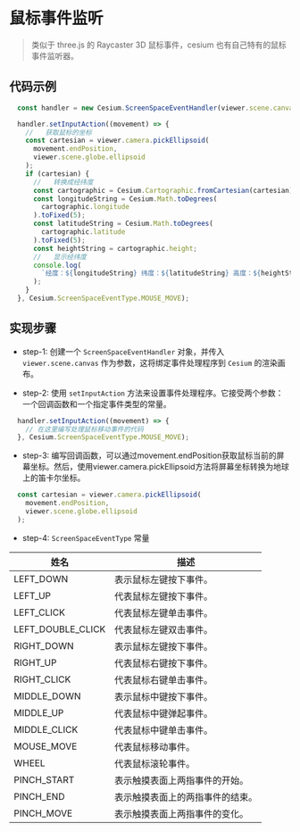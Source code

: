 # 鼠标事件监听

> 类似于 three.js 的 Raycaster 3D 鼠标事件，cesium 也有自己特有的鼠标事件监听器。

## 代码示例

```js
  const handler = new Cesium.ScreenSpaceEventHandler(viewer.scene.canvas);

  handler.setInputAction((movement) => {
    //   获取鼠标的坐标
    const cartesian = viewer.camera.pickEllipsoid(
      movement.endPosition,
      viewer.scene.globe.ellipsoid
    );
    if (cartesian) {
      //   转换成经纬度
      const cartographic = Cesium.Cartographic.fromCartesian(cartesian);
      const longitudeString = Cesium.Math.toDegrees(
        cartographic.longitude
      ).toFixed(5);
      const latitudeString = Cesium.Math.toDegrees(
        cartographic.latitude
      ).toFixed(5);
      const heightString = cartographic.height;
      //   显示经纬度
      console.log(
        `经度：${longitudeString} 纬度：${latitudeString} 高度：${heightString}`
      );
    }
  }, Cesium.ScreenSpaceEventType.MOUSE_MOVE);
```

## 实现步骤

* step-1: 创建一个 `ScreenSpaceEventHandler` 对象，并传入 `viewer.scene.canvas` 作为参数，这将绑定事件处理程序到 `Cesium` 的渲染画布。

* step-2: 使用 `setInputAction` 方法来设置事件处理程序。它接受两个参数：一个回调函数和一个指定事件类型的常量。

```js
  handler.setInputAction((movement) => {
    // 在这里编写处理鼠标移动事件的代码
  }, Cesium.ScreenSpaceEventType.MOUSE_MOVE);
```

* step-3: 编写回调函数，可以通过movement.endPosition获取鼠标当前的屏幕坐标。然后，使用viewer.camera.pickEllipsoid方法将屏幕坐标转换为地球上的笛卡尔坐标。

```js
  const cartesian = viewer.camera.pickEllipsoid(
    movement.endPosition,
    viewer.scene.globe.ellipsoid
  );
```

* step-4: `ScreenSpaceEventType` 常量

姓名	| 描述
-----| ----
LEFT_DOWN	|	表示鼠标左键按下事件。
LEFT_UP	|	代表鼠标左键按下事件。
LEFT_CLICK	|	代表鼠标左键单击事件。
LEFT_DOUBLE_CLICK	|	代表鼠标左键双击事件。
RIGHT_DOWN	|	表示鼠标左键按下事件。
RIGHT_UP	|	代表鼠标右键按下事件。
RIGHT_CLICK	|	代表鼠标右键单击事件。
MIDDLE_DOWN	|	表示鼠标中键按下事件。
MIDDLE_UP	|	代表鼠标中键弹起事件。
MIDDLE_CLICK	|	代表鼠标中键单击事​​件。
MOUSE_MOVE	|	代表鼠标移动事件。
WHEEL	|	代表鼠标滚轮事件。
PINCH_START	|	表示触摸表面上两指事件的开始。
PINCH_END	|	表示触摸表面上的两指事件的结束。
PINCH_MOVE	|	表示触摸表面上两指事件的变化。
